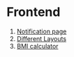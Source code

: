 # Frontend

1. [Notification page](https://frontend-shubhamoulkars-projects.vercel.app/notifications-page-main/index.html)
2. [Different Layouts](https://frontend-shubhamoulkars-projects.vercel.app/layouts/index.html)
3. [BMI calculator](https://frontend-shubhamoulkars-projects.vercel.app/BMI-calculator)
